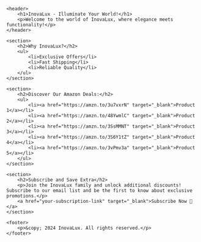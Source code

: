 <!DOCTYPE html>
<html lang="en">
<head>
    <meta charset="UTF-8">
    <meta name="viewport" content="width=device-width, initial-scale=1.0">
    <title>InovaLux - Illuminate Your World!</title>
</head>
<body>

    <header>
        <h1>InovaLux - Illuminate Your World!</h1>
        <p>Welcome to the world of InovaLux, where elegance meets functionality!</p>
    </header>

    <section>
        <h2>Why InovaLux?</h2>
        <ul>
            <li>Exclusive Offers</li>
            <li>Fast Shipping</li>
            <li>Reliable Quality</li>
        </ul>
    </section>

    <section>
        <h2>Discover Our Amazon Deals:</h2>
        <ul>
            <li><a href="https://amzn.to/3u7vxrN" target="_blank">Product 1</a></li>
            <li><a href="https://amzn.to/48YwmlC" target="_blank">Product 2</a></li>
            <li><a href="https://amzn.to/3SsMMNT" target="_blank">Product 3</a></li>
            <li><a href="https://amzn.to/3S6Y1tZ" target="_blank">Product 4</a></li>
            <li><a href="https://amzn.to/3vPmv3a" target="_blank">Product 5</a></li>
        </ul>
    </section>

    <section>
        <h2>Subscribe and Save Extra</h2>
        <p>Join the InovaLux family and unlock additional discounts! Subscribe to our email list and be the first to know about exclusive promotions.</p>
        <a href="your-subscription-link" target="_blank">Subscribe Now 🤩</a>
    </section>

    <footer>
        <p>&copy; 2024 InovaLux. All rights reserved.</p>
    </footer>

</body>
</html>
